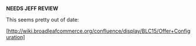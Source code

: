 **NEEDS JEFF REVIEW** 

This seems pretty out of date:

[http://wiki.broadleafcommerce.org/confluence/display/BLC15/Offer+Configuration]
